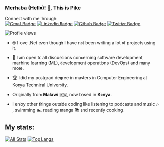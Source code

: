 ### Merhaba (Hello)! 👋, This is Pike 

Connect with me through:  
[![Gmail Badge](https://img.shields.io/badge/-pike.msonda@gmail.com-c14438?style=flat&logo=Gmail&logoColor=white&link=mailto:pike.msonda@gmail.com)](pike.msonda@gmail.com) [![Linkedin Badge](https://img.shields.io/badge/-pikemsonda-0072b1?style=flat&logo=Linkedin&logoColor=white&link=https://www.linkedin.com/in/pikemsonda/)](https://www.linkedin.com/in/pikemsonda/) [![Github Badge](https://img.shields.io/badge/pike-msonda-grey?style=flat&logo=github&logoColor=white&link=https://github.com/pike-msonda/)](https://github.com/pike-msonda/) 
[![Twitter Badge](https://img.shields.io/badge/-bloodrave_n-00acee?style=flat&logo=twitter&logoColor=white&link=https://twitter.com/bloodrave_n/)](https://www.twitter.com/bloodrave_n/) 

![Profile views](https://gpvc.arturio.dev/pike-msonda) 


<!-- - 🔭 I’m currently working on ...
- 🌱 I’m currently learning ...
- 👯 I’m looking to collaborate on ...
- 🤔 I’m looking for help with ...
- 💬 Ask me about ...
- 📫 How to reach me: ...
- 😄 Pronouns: ...
- ⚡ Fun fact: ... -->
<!-- - 📫 Let's get social: <a href="https://www.linkedin.com/in/andrespedes12/"> <img src="https://img.shields.io/badge/-LinkedIn-%233781da" alt="LinkedIn"/></a>   -->

- 🤓 I love .Net even though I have not been writing a lot of projects using it. 
- 💬 I am open to all discussions concerning software development, machine learning (ML), development operations (DevOps) and many more.
- 🏆 I did my postgrad degree in masters in Computer Engineering at Konya Technical University. 
- Originally from **Malawi** :malawi:, now based in **Konya**.

- I enjoy other things outside coding like listening to podcasts and music :notes: , swimming :swimmer:, reading manga :books: and recently cooking.

## My stats: 
[![All Stats](https://github-readme-stats-axpwmfcg3.vercel.app/api?username=pike-msonda&show_icons=true&count_private=true)](https://github.com/pike-msonda/github-readme-stats)
[![Top Langs](https://github-readme-stats-axpwmfcg3.vercel.app/api/top-langs/?username=pike-msonda&layout=compact)](https://github.com/pike-msonda/github-readme-stats)

